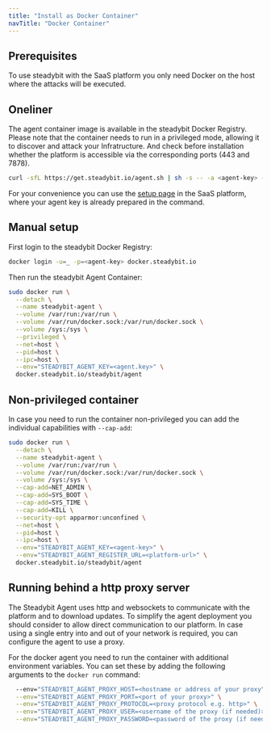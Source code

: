 ```yaml
---
title: "Install as Docker Container"
navTitle: "Docker Container"
---
```


## Prerequisites

To use steadybit with the SaaS platform you only need Docker on the host where the attacks will be executed.

## Oneliner

The agent container image is available in the steadybit Docker Registry.
Please note that the container needs to run in a privileged mode, allowing it to discover and attack your Infratructure.
And check before installation whether the platform is accessible via the corresponding ports (443 and 7878).

```bash
curl -sfL https://get.steadybit.io/agent.sh | sh -s -- -a <agent-key> -e <platform-url>
```

For your convenience you can use the [setup page](https://platform.steadybit.com/settings/agents/setup) in the SaaS platform, where your agent key is already prepared in the command.

## Manual setup

First login to the steadybit Docker Registry:

```bash
docker login -u=_ -p=<agent-key> docker.steadybit.io
```

Then run the steadybit Agent Container:

```bash
sudo docker run \
  --detach \
  --name steadybit-agent \
  --volume /var/run:/var/run \
  --volume /var/run/docker.sock:/var/run/docker.sock \
  --volume /sys:/sys \
  --privileged \
  --net=host \
  --pid=host \
  --ipc=host \
  --env="STEADYBIT_AGENT_KEY=<agent.key>" \
  docker.steadybit.io/steadybit/agent
```

## Non-privileged container

In case you need to run the container non-privileged you can add the individual capabilities with `--cap-add`:
```bash
sudo docker run \
  --detach \
  --name steadybit-agent \
  --volume /var/run:/var/run \
  --volume /var/run/docker.sock:/var/run/docker.sock \
  --volume /sys:/sys \
  --cap-add=NET_ADMIN \
  --cap-add=SYS_BOOT \
  --cap-add=SYS_TIME \
  --cap-add=KILL \
  --security-opt apparmor:unconfined \
  --net=host \
  --pid=host \
  --ipc=host \
  --env="STEADYBIT_AGENT_KEY=<agent-key>" \
  --env="STEADYBIT_AGENT_REGISTER_URL=<platform-url>" \
  docker.steadybit.io/steadybit/agent
```

## Running behind a http proxy server

The Steadybit Agent uses http and websockets to communicate with the platform and to download updates.
To simplify the agent deployment you should consider to allow direct communication to our platform.
In case using a single entry into and out of your network is required, you can configure the agent to use a proxy.

For the docker agent you need to run the container with additional environment variables.
You can set these by adding the following arguments to the `docker run` command:

```bash
  --env="STEADYBIT_AGENT_PROXY_HOST=<hostname or address of your proxy"> \
  --env="STEADYBIT_AGENT_PROXY_PORT=<port of your proxy>" \
  --env="STEADYBIT_AGENT_PROXY_PROTOCOL=<proxy protocol e.g. http>" \
  --env="STEADYBIT_AGENT_PROXY_USER=<username of the proxy (if needed)>" \
  --env="STEADYBIT_AGENT_PROXY_PASSWORD=<password of the proxy (if needed)>" \
```
